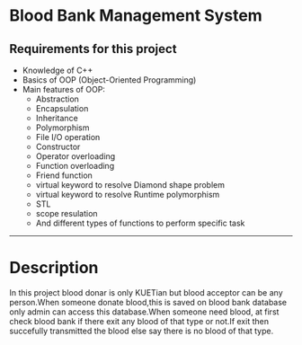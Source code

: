 # Blood Bank Management System

## Requirements for this project
- Knowledge of C++
- Basics of OOP (Object-Oriented Programming)
- Main features of OOP:
  - Abstraction
  - Encapsulation
  - Inheritance
  - Polymorphism
  - File I/O operation
  - Constructor
  - Operator overloading
  - Function overloading
  - Friend function
  - virtual keyword to resolve Diamond shape problem
  - virtual keyword to resolve Runtime polymorphism
  - STL
  - scope resulation
  - And different types of functions to perform specific task
----------------------------
# Description
In this project blood donar is only KUETian but blood acceptor can be any person.When someone donate blood,this is saved on blood bank database only admin can access this database.When someone need blood, at first check blood bank if there exit any blood of that type or not.If exit then succefully transmitted the blood else say there is no blood of that type.
